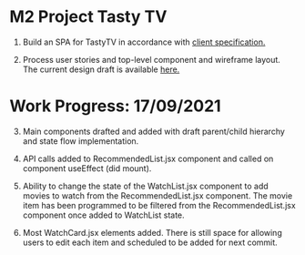# M2 Project Tasty TV

1. Build an SPA for TastyTV in accordance with [client specification.](https://docs.google.com/document/d/1-GVAPklgZZkyeYGi1Y0W6LQszZEmD7P5GxO8g3V79uk/edit#heading=h.1y4lrf4t1nl3)

2. Process user stories and top-level component and wireframe layout. The current design draft is available [here.](https://miro.com/app/board/o9J_lxclt7o=/)

# Work Progress: 17/09/2021

3. Main components drafted and added with draft parent/child hierarchy and state flow implementation.

4. API calls added to RecommendedList.jsx component and called on component useEffect (did mount).

5. Ability to change the state of the WatchList.jsx component to add movies to watch from the RecommendedList.jsx component. The movie item has been programmed to be filtered from the RecommendedList.jsx component once added to WatchList state.

6. Most WatchCard.jsx elements added. There is still space for allowing users to edit each item and scheduled to be added for next commit.
